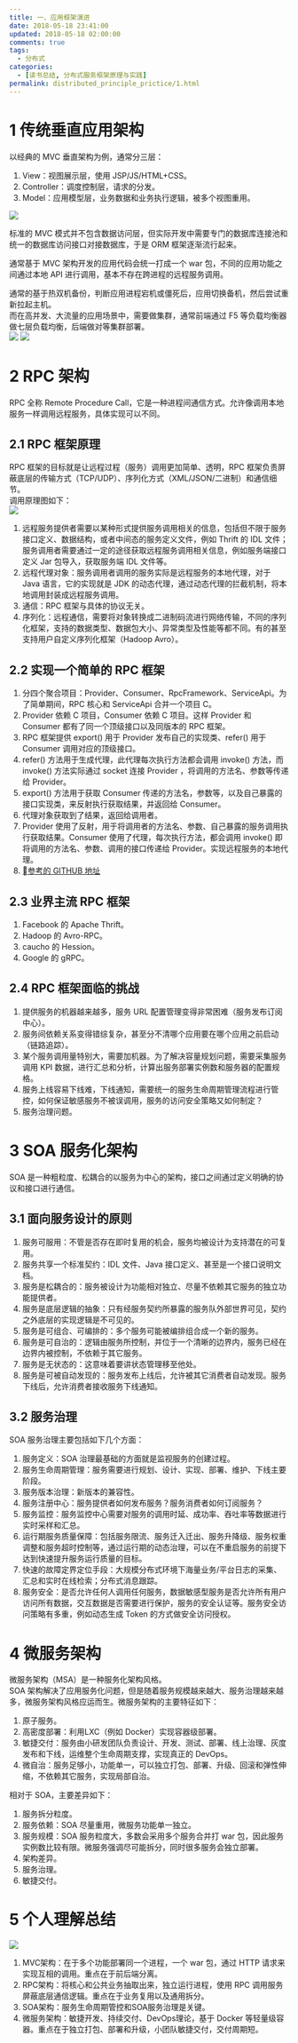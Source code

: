 ```yaml
---
title: 一、应用框架演进
date: 2018-05-18 23:41:00
updated: 2018-05-18 02:00:00
comments: true
tags:
  - 分布式
categories: 
  - [读书总结, 分布式服务框架原理与实践]
permalink: distributed_principle_prictice/1.html    
---
```


# 1 传统垂直应用架构

以经典的 MVC 垂直架构为例，通常分三层：  
1. View：视图展示层，使用 JSP/JS/HTML+CSS。
2. Controller：调度控制层，请求的分发。
3. Model：应用模型层，业务数据和业务执行逻辑，被多个视图重用。

![][1]

标准的 MVC 模式并不包含数据访问层，但实际开发中需要专门的数据库连接池和统一的数据库访问接口对接数据库，于是 ORM 框架逐渐流行起来。  

通常基于 MVC 架构开发的应用代码会统一打成一个 war 包，不同的应用功能之间通过本地 API 进行调用，基本不存在跨进程的远程服务调用。  

通常的基于热双机备份，判断应用进程宕机或僵死后，应用切换备机，然后尝试重新拉起主机。  
而在高并发、大流量的应用场景中，需要做集群，通常前端通过 F5 等负载均衡器做七层负载均衡，后端做对等集群部署。  
![][2]
![][3]


# 2 RPC 架构

RPC 全称 Remote Procedure Call，它是一种进程间通信方式。允许像调用本地服务一样调用远程服务，具体实现可以不同。

## 2.1 RPC 框架原理

RPC 框架的目标就是让远程过程（服务）调用更加简单、透明，RPC 框架负责屏蔽底层的传输方式（TCP/UDP）、序列化方式（XML/JSON/二进制）和通信细节。  
调用原理图如下：  
![][4]  

1. 远程服务提供者需要以某种形式提供服务调用相关的信息，包括但不限于服务接口定义、数据结构，或者中间态的服务定义文件，例如 Thrift 的 IDL 文件；服务调用者需要通过一定的途径获取远程服务调用相关信息，例如服务端接口定义 Jar 包导入，获取服务端 IDL 文件等。
2. 远程代理对象：服务调用者调用的服务实际是远程服务的本地代理，对于 Java 语言，它的实现就是 JDK 的动态代理，通过动态代理的拦截机制，将本地调用封装成远程服务调用。
3. 通信：RPC 框架与具体的协议无关。
4. 序列化：远程通信，需要将对象转换成二进制码流进行网络传输，不同的序列化框架，支持的数据类型、数据包大小、异常类型及性能等都不同。有的甚至支持用户自定义序列化框架（Hadoop Avro）。

## 2.2 实现一个简单的 RPC 框架

1. 分四个聚合项目：Provider、Consumer、RpcFramework、ServiceApi。为了简单期间，RPC 核心和 ServiceApi 合并一个项目 C。
2. Provider 依赖 C 项目，Consumer 依赖 C 项目。这样 Provider 和 Consumer 都有了同一个顶级接口以及同版本的 RPC 框架。
3. RPC 框架提供 export() 用于 Provider 发布自己的实现类、refer() 用于 Consumer 调用对应的顶级接口。
4. refer() 方法用于生成代理，此代理每次执行方法都会调用 invoke() 方法，而 invoke() 方法实际通过 socket 连接 Provider ，将调用的方法名、参数等传递给 Provider。
5. export() 方法用于获取 Consumer 传递的方法名，参数等，以及自己暴露的接口实现类，来反射执行获取结果，并返回给 Consumer。
6. 代理对象获取到了结果，返回给调用者。
7. Provider 使用了反射，用于将调用者的方法名、参数、自己暴露的服务调用执行获取结果。Consumer 使用了代理，每次执行方法，都会调用 invoke() 即将调用的方法名、参数、调用的接口传递给 Provider。实现远程服务的本地代理。
8. [参考的 GITHUB 地址](6)

## 2.3 业界主流 RPC 框架

1. Facebook 的 Apache Thrift。
2. Hadoop 的 Avro-RPC。
3. caucho 的 Hession。
4. Google 的 gRPC。

## 2.4 RPC 框架面临的挑战

1. 提供服务的机器越来越多，服务 URL 配置管理变得非常困难（服务发布订阅中心）。
2. 服务间依赖关系变得错综复杂，甚至分不清哪个应用要在哪个应用之前启动（链路追踪）。
3. 某个服务调用量特别大，需要加机器。为了解决容量规划问题，需要采集服务调用 KPI 数据，进行汇总和分析，计算出服务部署实例数和服务器的配置规格。
4. 服务上线容易下线难，下线通知，需要统一的服务生命周期管理流程进行管控，如何保证敏感服务不被误调用，服务的访问安全策略又如何制定？
5. 服务治理问题。

# 3 SOA 服务化架构

SOA 是一种粗粒度、松耦合的以服务为中心的架构，接口之间通过定义明确的协议和接口进行通信。  

## 3.1 面向服务设计的原则

1. 服务可服用：不管是否存在即时复用的机会，服务均被设计为支持潜在的可复用。
2. 服务共享一个标准契约：IDL 文件、Java 接口定义、甚至是一个接口说明文档。
3. 服务是松耦合的：服务被设计为功能相对独立、尽量不依赖其它服务的独立功能提供者。
4. 服务是底层逻辑的抽象：只有经服务契约所暴露的服务队外部世界可见，契约之外底层的实现逻辑是不可见的。
5. 服务是可组合、可编排的：多个服务可能被编排组合成一个新的服务。
6. 服务是可自治的：逻辑由服务所控制，并位于一个清晰的边界内，服务已经在边界内被控制，不依赖于其它服务。
7. 服务是无状态的：这意味着要讲状态管理移至他处。
8. 服务是可被自动发现的：服务发布上线后，允许被其它消费者自动发现。服务下线后，允许消费者接收服务下线通知。

## 3.2 服务治理

SOA 服务治理主要包括如下几个方面：
1. 服务定义：SOA 治理最基础的方面就是监视服务的创建过程。
2. 服务生命周期管理：服务需要进行规划、设计、实现、部署、维护、下线主要阶段。
3. 服务版本治理：新版本的兼容性。
4. 服务注册中心：服务提供者如何发布服务？服务消费者如何订阅服务？
5. 服务监控：服务监控中心需要对服务的调用时延、成功率、吞吐率等数据进行实时采样和汇总。
6. 运行期服务质量保障：包括服务限流、服务迁入迁出、服务升降级、服务权重调整和服务超时控制等，通过运行期的动态治理，可以在不重启服务的前提下达到快速提升服务运行质量的目标。
7. 快速的故障定界定位手段：大规模分布式环境下海量业务/平台日志的采集、汇总和实时在线检索；分布式消息跟踪。
8. 服务安全：是否允许任何人调用任何服务，数据敏感型服务是否允许所有用户访问所有数据，交互数据是否需要进行保护，服务的安全认证等。服务安全访问策略有多重，例如动态生成 Token 的方式做安全访问授权。

# 4 微服务架构

微服务架构（MSA）是一种服务化架构风格。  
SOA 架构解决了应用服务化问题，但是随着服务规模越来越大、服务治理越来越多，微服务架构风格应运而生。微服务架构的主要特征如下：  
1. 原子服务。
2. 高密度部署：利用LXC（例如 Docker）实现容器级部署。
3. 敏捷交付：服务由小研发团队负责设计、开发、测试、部署、线上治理、灰度发布和下线，运维整个生命周期支撑，实现真正的 DevOps。
4. 微自治：服务足够小，功能单一，可以独立打包、部署、升级、回滚和弹性伸缩，不依赖其它服务，实现局部自治。

相对于 SOA，主要差异如下：  
1. 服务拆分粒度。
2. 服务依赖：SOA 尽量重用，微服务功能单一独立。
3. 服务规模：SOA 服务粒度大，多数会采用多个服务合并打 war 包，因此服务实例数比较有限。微服务强调尽可能拆分，同时很多服务会独立部署。
4. 架构差异。
5. 服务治理。
6. 敏捷交付。

# 5 个人理解总结 

![][5]

1. MVC架构：在于多个功能部署同一个进程，一个 war 包，通过 HTTP 请求来实现互相的调用。重点在于前后端分离。
2. RPC架构：将核心和公共业务抽取出来，独立运行进程，使用 RPC 调用服务屏蔽底层通信逻辑。重点在于业务复用以及通用拆分。
3. SOA架构：服务生命周期管控和SOA服务治理是关键。
4. 微服务架构：敏捷开发、持续交付、DevOps理论，基于 Docker 等轻量级容器。重点在于独立打包、部署和升级，小团队敏捷交付，交付周期短。

[1]: http://leran2deeplearnjavawebtech.oss-cn-beijing.aliyuncs.com/learn/distributed_principle_prictice/1_1.png
[2]: http://leran2deeplearnjavawebtech.oss-cn-beijing.aliyuncs.com/learn/distributed_principle_prictice/1_2.png
[3]: http://leran2deeplearnjavawebtech.oss-cn-beijing.aliyuncs.com/learn/distributed_principle_prictice/1_3.png
[4]: http://leran2deeplearnjavawebtech.oss-cn-beijing.aliyuncs.com/learn/distributed_principle_prictice/1_4.png
[5]: http://leran2deeplearnjavawebtech.oss-cn-beijing.aliyuncs.com/learn/distributed_principle_prictice/1_5.png

[6]: https://github.com/LiWenGu/MySourceCode/tree/master/DubboDemo?1526581754181